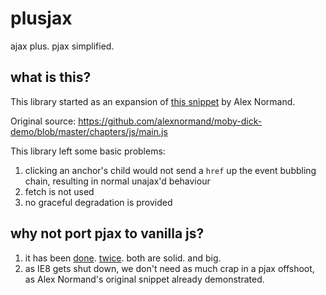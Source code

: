# plusjax
ajax plus.
pjax simplified.

## what is this?
This library started as an expansion of [this snippet](https://github.com/alexnormand/moby-dick-demo/blob/master/chapters/js/main.js) by Alex Normand.

Original source: https://github.com/alexnormand/moby-dick-demo/blob/master/chapters/js/main.js

This library left some basic problems:

1. clicking an anchor's child would not send a `href` up the event bubbling chain, resulting in normal unajax'd behaviour
2. fetch is not used
3. no graceful degradation is provided

## why not port pjax to vanilla js?

1. it has been [done](https://github.com/martndemus/pjax). [twice](https://github.com/cantlin/vanilla-pjax). both are solid. and big.
2. as IE8 gets shut down, we don't need as much crap in a pjax offshoot, as Alex Normand's original snippet already demonstrated.
